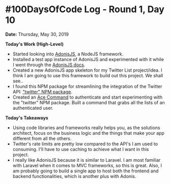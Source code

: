 # #100DaysOfCode Log - Round 1, Day 10

**Date:** Thursday, May 30, 2019


**Today's Work (High-Level)**
- Started looking into [AdonisJS](https://adonisjs.com/), a NodeJS framework.
- Installed a test app instance of AdonisJS and experimented with it while I went through the [AdonisJS docs](https://adonisjs.com/docs/4.1/installation).
- Created a new AdonisJS app skeleton for my Twitter List project/idea. I think I am going to use this framework to build out this project. We shall see..
- I found this NPM package for streamlining the integration of the Twitter API: ["twitter" NPM package](https://www.npmjs.com/package/twitter).
- Created an [Ace Command](https://adonisjs.com/docs/4.1/ace) to authenticate and start experimenting with the "twitter" NPM package. Built a command that grabs all the lists of an authenticated user.

**Today's Takeaways**
- Using code libraries and frameworks really helps you, as the solutions architect, focus on the business logic and the things that make your app different from all the others.
- Twitter's rate limits are pretty low compared to the API's I am used to consuming. I'll have to use caching to achieve what I want in this project.
- I really like AdonisJS because it is similar to Laravel. I am most familiar with Laravel when it comes to MVC frameworks, so this is great. Also, I am probably going to build a single app to host both the frontend and backend functionalities, which is another plus with Adonis.
